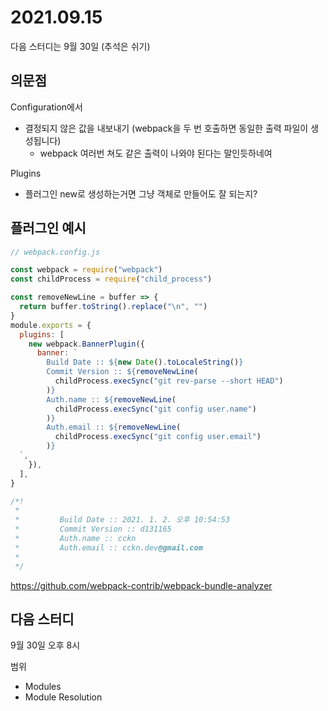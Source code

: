 # 2021.09.15

다음 스터디는 9월 30일 (추석은 쉬기)

## 의문점

Configuration에서

- 결정되지 않은 값을 내보내기 (webpack을 두 번 호출하면 동일한 출력 파일이 생성됩니다)
    - webpack 여러번 쳐도 같은 출력이 나와야 된다는 말인듯하네여

Plugins

- 플러그인 new로 생성하는거면 그냥 객체로 만들어도 잘 되는지?

## 플러그인 예시

```javascript
// webpack.config.js

const webpack = require("webpack")
const childProcess = require("child_process")

const removeNewLine = buffer => {
  return buffer.toString().replace("\n", "")
}
module.exports = {
  plugins: [
    new webpack.BannerPlugin({
      banner: `
        Build Date :: ${new Date().toLocaleString()}
        Commit Version :: ${removeNewLine(
          childProcess.execSync("git rev-parse --short HEAD")
        )}
        Auth.name :: ${removeNewLine(
          childProcess.execSync("git config user.name")
        )}
        Auth.email :: ${removeNewLine(
          childProcess.execSync("git config user.email")
        )}
  `,
    }),
  ],
}
```

```javascript
/*!
 *
 *         Build Date :: 2021. 1. 2. 오후 10:54:53
 *         Commit Version :: d131165
 *         Auth.name :: cckn
 *         Auth.email :: cckn.dev@gmail.com
 *
 */
```

https://github.com/webpack-contrib/webpack-bundle-analyzer

## 다음 스터디

9월 30일 오후 8시

범위
- Modules
- Module Resolution
